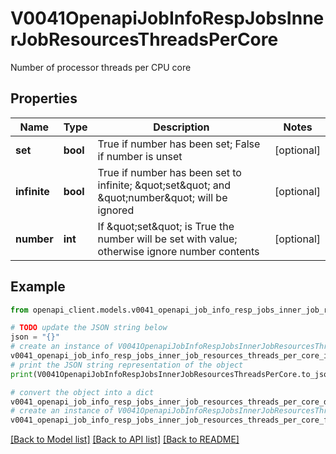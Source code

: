 # V0041OpenapiJobInfoRespJobsInnerJobResourcesThreadsPerCore

Number of processor threads per CPU core

## Properties

Name | Type | Description | Notes
------------ | ------------- | ------------- | -------------
**set** | **bool** | True if number has been set; False if number is unset | [optional] 
**infinite** | **bool** | True if number has been set to infinite; \&quot;set\&quot; and \&quot;number\&quot; will be ignored | [optional] 
**number** | **int** | If \&quot;set\&quot; is True the number will be set with value; otherwise ignore number contents | [optional] 

## Example

```python
from openapi_client.models.v0041_openapi_job_info_resp_jobs_inner_job_resources_threads_per_core import V0041OpenapiJobInfoRespJobsInnerJobResourcesThreadsPerCore

# TODO update the JSON string below
json = "{}"
# create an instance of V0041OpenapiJobInfoRespJobsInnerJobResourcesThreadsPerCore from a JSON string
v0041_openapi_job_info_resp_jobs_inner_job_resources_threads_per_core_instance = V0041OpenapiJobInfoRespJobsInnerJobResourcesThreadsPerCore.from_json(json)
# print the JSON string representation of the object
print(V0041OpenapiJobInfoRespJobsInnerJobResourcesThreadsPerCore.to_json())

# convert the object into a dict
v0041_openapi_job_info_resp_jobs_inner_job_resources_threads_per_core_dict = v0041_openapi_job_info_resp_jobs_inner_job_resources_threads_per_core_instance.to_dict()
# create an instance of V0041OpenapiJobInfoRespJobsInnerJobResourcesThreadsPerCore from a dict
v0041_openapi_job_info_resp_jobs_inner_job_resources_threads_per_core_from_dict = V0041OpenapiJobInfoRespJobsInnerJobResourcesThreadsPerCore.from_dict(v0041_openapi_job_info_resp_jobs_inner_job_resources_threads_per_core_dict)
```
[[Back to Model list]](../README.md#documentation-for-models) [[Back to API list]](../README.md#documentation-for-api-endpoints) [[Back to README]](../README.md)


